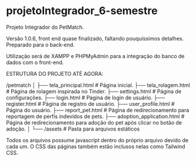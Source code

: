 # projetoIntegrador_6-semestre
Projeto Integrador do PetMatch.

Versão 1.0.6, front end quase finalizado, faltando pouquíssimos detalhes. Preparado para o back-end.

Utilização será de XAMPP e PHPMyAdmin para a integração do banco de dados com o front-end.

ESTRUTURA DO PROJETO ATÉ AGORA:

/petmatch
│
├── tela_principal.html          # Página inicial.
├── tela_rolagem.html            # Página de rolagem inspirada no Tinder.
├── settings.html                # Página de configurações.
├── login.html                   # Página de login de usuário.
├── register.html                # Página de registro de usuário.
├── user_profile.html            # Página do usuário.
├── report_pet.html              # Página de redirecionamento para reportagem de perfis indevidos de pets.
├── adoption_application.html    # Página de redirecionamento para adoção do pet após clicar no botão de adoção.
│
└── /assets             # Pasta para arquivos estáticos

Todos os arquivos possume javascript dentro do próprio arquivo devido de cada um. 
O CSS das páginas também estão inclusos nelas como Tailwind CSS.